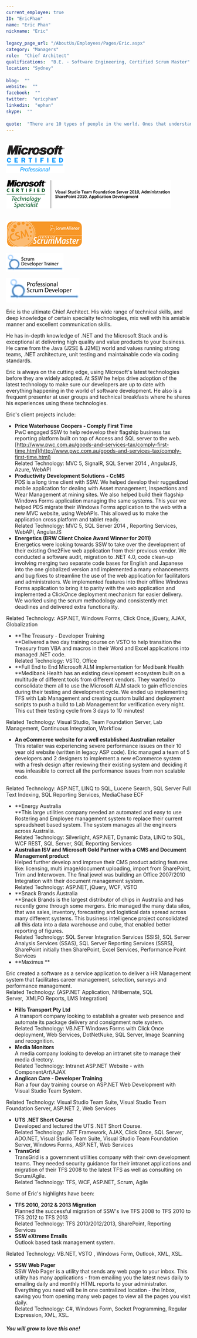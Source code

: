 ```yaml
---
current_employee: true
ID: "EricPhan"
name: "Eric Phan"
nickname: "Eric"

legacy_page_url: "/AboutUs/Employees/Pages/Eric.aspx"
category: "Managers"
role:  "Chief Architect"
qualifications:  "B.E. - Software Engineering, Certified Scrum Master"
location: "Sydney"

blog:  ""
website:  ""
facebook:  ""
twitter:  "ericphan"
linkedin:  "ephan"
skype:  ""

quote:  "There are 10 types of people in the world. Ones that understand binary and ones that don't."
---
```





##  
   ![](./Images/Bio/MCP.png) 
 
   ![](./Images/Bio/eric_msts.png) 


## 
   ![](./Images/Bio/csm.png) 
 
   ![](./Images/Bio/scrumtrainer.png) 
 
   ![](./Images/Bio/psd.png) 



Eric is the ultimate Chief Architect. His wide range of technical skills, and deep knowledge of certain specialty technologies, mix well with his amiable manner and excellent communication skills.  

He has in-depth knowledge of .NET and the Microsoft Stack and is exceptional at delivering high quality and value products to your business. He came from the Java (J2SE & J2ME) world and values running strong teams, .NET architecture, unit testing and maintainable code via coding standards.

Eric is always on the cutting edge, using Microsoft's latest technologies before they are widely adopted. At SSW he helps drive adoption of the latest technology to make sure our developers are up to date with everything happening in the world of software development. He also is a frequent presenter at user groups and technical breakfasts where he shares his experiences using these technologies.

Eric's client projects include:

*   **Price Waterhouse Coopers - Comply First Time**  
PwC engaged SSW to help redevelop their flagship business tax reporting platform built on top of Access and SQL server to the web.   
[http://www.pwc.com.au/goods-and-services-tax/comply-first-time.html](http://www.pwc.com.au/goods-and-services-tax/comply-first-time.html)  
Related Technology: MVC 5, SignalR, SQL Server 2014 , AngularJS, Azure, WebAPI
*   **Productivity Development Solutions - CcMS**  
PDS is a long time client with SSW. We helped develop their ruggedized mobile application for dealing with Asset management, Inspections and Wear Management at mining sites. We also helped build their flagship Windows Forms application managing the same systems. This year we helped PDS migrate their Windows Forms application to the web with a new MVC website, using WebAPIs. This allowed us to make the application cross platform and tablet ready.  
Related Technology: MVC 5, SQL Server 2014 , Reporting Services, WebAPI, AngularJS
*   **Energetics (BRW Client Choice Award Winner for 2011)**  
Energetics were looking towards SSW to take over the development of their existing One2Five web application from their previous vendor. We conducted a software audit, migration to .NET 4.0, code clean-up involving merging two separate code bases for English and Japanese into the one globalized version and implemented a many enhancements and bug fixes to streamline the use of the web application for facilitators and administrators. We implemented features into their offline Windows Forms application to bring it to parity with the web application and implemented a ClickOnce deployment mechanism for easier delivery. We worked using the scrum methodology and consistently met deadlines and delivered extra functionality. 
        
Related Technology: ASP.NET, Windows Forms, Click Once, jQuery, AJAX, Globalization
*   **The Treasury - Developer Training  
 **Delivered a two day training course on VSTO to help transition the Treasury from VBA and macros in their Word and Excel applications into managed .NET code.  
Related Technology: VSTO, Office 
*   **Full End to End Microsoft ALM implementation for Medibank Health  
 **Medibank Health has an existing development ecosystem built on a multitude of different tools from different vendors. They wanted to consolidate them all to use the Microsoft ALM stack to gain efficiencies during their testing and development cycle. We ended up implementing TFS with Lab Management and creating custom build and deployment scripts to push a build to Lab Management for verification every night. This cut their testing cycle from 3 days to 10 minutes! 
        
Related Technology: Visual Studio, Team Foundation Server, Lab Management, Continuous Integration, Workflow
*   **An eCommerce website for a well established Australian retailer**  
This retailer was experiencing severe performance issues on their 10 year old website (written in legacy ASP code). Eric managed a team of 5 developers and 2 designers to implement a new eCommerce system with a fresh design after reviewing their existing system and deciding it was infeasible to correct all the performance issues from non scalable code. 
        
Related Technology: ASP.NET, LINQ to SQL, Lucene Search, SQL Server Full Text Indexing, SQL Reporting Services, MediaChase ECF
*   **Energy Australia  
 **This large utilities company needed an automated and easy to use Rostering and Employee management system to replace their current spreadsheet based system. The system manages all the engineers across Australia.  
Related Technology: Silverlight, ASP.NET, Dynamic Data, LINQ to SQL, WCF REST, SQL Server, SQL Reporting Services
*   **Australian ISV and Microsoft Gold Partner with a CMS and Document Management product**  
Helped further develop and improve their CMS product adding features like: licensing, multi image/document uploading, import from SharePoint, Trim and Interwoven. The final jewel was building an Office 2007/2010 Integration with their document management system.  
Related Technology: ASP.NET, jQuery, WCF, VSTO
*   **Snack Brands Australia  
 **Snack Brands is the largest distributor of chips in Australia and has recently gone through some mergers. Eric managed the many data silos, that was sales, inventory, forecasting and logistical data spread across many different systems. This business intelligence project consolidated all this data into a data warehouse and cube, that enabled better reporting of figures.  
Related Technology: SQL Server Integration Services (SSIS), SQL Server Analysis Services (SSAS), SQL Server Reporting Services (SSRS), SharePoint initially then SharePoint, Excel Services, Performance Point Services
*   **Maximus **
        
Eric created a software as a service application to deliver a HR Management system that facilitates career management, selection, surveys and performance management.  
Related Technology: (ASP.NET Application, NHibernate, SQL Server,  XMLFO Reports, LMS Integration)
*   **Hills Transport Pty Ltd**  
A transport company looking to establish a greater web presence and automate its package delivery and consignment note system.  
Related Technology: VB.NET Windows Forms with Click Once deployment, Web Services, DotNetNuke, SQL Server, Image Scanning and recognition.
*   **Media Monitors**  
A media company looking to develop an intranet site to manage their media directory.  
Related Technology: Intranet ASP.NET Website - with ComponentArt\AJAX
*   **Anglican Care - Developer Training**  
Ran a four day training course on ASP.NET Web Development with Visual Studio Team System. 
        
Related Technology: Visual Studio Team Suite, Visual Studio Team Foundation Server, ASP.NET 2, Web Services
*   **UTS .NET Short Course**  
Developed and lectured the UTS .NET Short Course.  
Related Technology: .NET Framework, AJAX, Click Once, SQL Server, ADO.NET, Visual Studio Team Suite, Visual Studio Team Foundation Server, Windows Forms, ASP.NET, Web Services
*   **TransGrid**  
TransGrid is a government utilities company with their own development teams. They needed security guidance for their intranet applications and migration of their TFS 2008 to the latest TFS as well as consulting on Scrum/Agile.  
Related Technology: TFS, WCF, ASP.NET, Scrum, Agile

Some of Eric's highlights have been:

*   **TFS 2010, 2012 & 2013 Migration**  
Planned the successful migration of SSW's live TFS 2008 to TFS 2010 to TFS 2012 to TFS 2013  
Related Technology: TFS 2010/2012/2013, SharePoint, Reporting Services
*   **SSW eXtreme Emails**  
Outlook based task management system. 
        
Related Technology: VB.NET, VSTO , Windows Form, Outlook, XML, XSL.
*   **SSW Web Pager**  
SSW Web Pager is a utility that sends any web page to your inbox. This utility has many applications - from emailing you the latest news daily to emailing daily and monthly HTML reports to your administrator. Everything you need will be in one centralized location - the Inbox, saving you from opening many web pages to view all the pages you visit daily.  
Related Technology: C#, Windows Form, Socket Programming, Regular Expression, XML, XSL.

##### You will grow to love this one!


<canvas id="c"></canvas>

